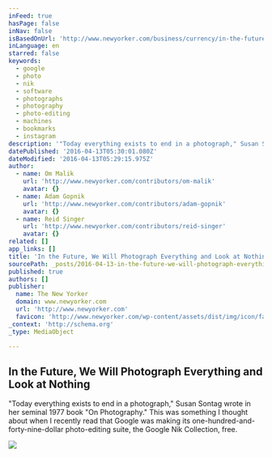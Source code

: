 ```yaml
---
inFeed: true
hasPage: false
inNav: false
isBasedOnUrl: 'http://www.newyorker.com/business/currency/in-the-future-we-will-photograph-everything-and-look-at-nothing'
inLanguage: en
starred: false
keywords:
  - google
  - photo
  - nik
  - software
  - photographs
  - photography
  - photo-editing
  - machines
  - bookmarks
  - instagram
description: '"Today everything exists to end in a photograph," Susan Sontag wrote in her seminal 1977 book "On Photography." This was something I thought about when I recently read that Google was making its one-hundred-and-forty-nine-dollar photo-editing suite, the Google Nik Collection, free.'
datePublished: '2016-04-13T05:30:01.080Z'
dateModified: '2016-04-13T05:29:15.975Z'
author:
  - name: Om Malik
    url: 'http://www.newyorker.com/contributors/om-malik'
    avatar: {}
  - name: Adam Gopnik
    url: 'http://www.newyorker.com/contributors/adam-gopnik'
    avatar: {}
  - name: Reid Singer
    url: 'http://www.newyorker.com/contributors/reid-singer'
    avatar: {}
related: []
app_links: []
title: 'In the Future, We Will Photograph Everything and Look at Nothing'
sourcePath: _posts/2016-04-13-in-the-future-we-will-photograph-everything-and-look-at-not.md
published: true
authors: []
publisher:
  name: The New Yorker
  domain: www.newyorker.com
  url: 'http://www.newyorker.com'
  favicon: 'http://www.newyorker.com/wp-content/assets/dist/img/icon/favicon.ico'
_context: 'http://schema.org'
_type: MediaObject

---
```

<article style=""><h1>In the Future, We Will Photograph Everything and Look at Nothing</h1><p>"Today everything exists to end in a photograph," Susan Sontag wrote in her seminal 1977 book "On Photography." This was something I thought about when I recently read that Google was making its one-hundred-and-forty-nine-dollar photo-editing suite, the Google Nik Collection, free.</p><img src="https://s3-us-west-2.amazonaws.com/the-grid-img/p/85b0e31cf5d03cd4db7676b681ead712af413c17.jpg" /></article>
